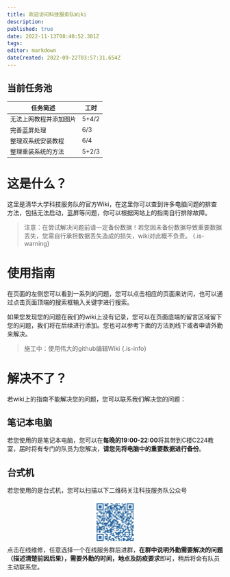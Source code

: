 ```yaml
---
title: 欢迎访问科技服务队Wiki
description: 
published: true
date: 2022-11-13T08:40:52.381Z
tags: 
editor: markdown
dateCreated: 2022-09-22T03:57:31.654Z
---
```


## 当前任务池
|   任务简述  |  工时  |
|  ----  | ----  |
| 无法上网教程并添加图片 | 5+4/2 |
| 完善蓝屏处理 | 6/3 |
|整理双系统安装教程|6/4|
|整理重装系统的方法|5+2/3|
# 这是什么？
这里是清华大学科技服务队的官方Wiki，在这里你可以查到许多电脑问题的排查方法，包括无法启动，蓝屏等问题，你可以根据网站上的指南自行排除故障。
> 注意：在尝试解决问题前请一定备份数据！若您因未备份数据导致重要数据丢失，您需自行承担数据丢失造成的损失，wiki对此概不负责。
{.is-warning}

# 使用指南

在页面的左侧您可以看到一系列的问题，您可以点击相应的页面来访问，也可以通过点击页面顶端的搜索框输入关键字进行搜索。

如果您发现您的问题在我们的wiki上没有记录，您可以在页面底端的留言区域留下您的问题，我们将在后续进行添加。您也可以参考下面的方法到线下或者申请外勤来解决。

> 施工中：使用伟大的github编辑Wiki
{.is-info}


# 解决不了？
若wiki上的指南不能解决您的问题，您可以联系我们解决您的问题：

## 笔记本电脑
若您使用的是笔记本电脑，您可以在**每晚的19:00-22:00**将其带到C楼C224教室，届时将有专门的队员为您解决，**请您先将电脑中的重要数据进行备份**。

## 台式机
若您使用的是台式机，您可以扫描以下二维码关注科技服务队公众号<div align=center><img src="/img/4311664419334_.pic.jpg" width=20%></div>点击在线维修，任意选择一个在线服务群后进群，**在群中说明外勤需要解决的问题（描述清楚前因后果），需要外勤的时间，地点及防疫要求**即可，稍后将会有队员主动联系您。
  
 